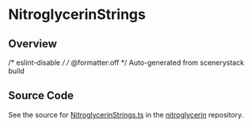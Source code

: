 # NitroglycerinStrings

## Overview

/* eslint-disable */
/* @formatter:off */
Auto-generated from scenerystack build



## Source Code

See the source for [NitroglycerinStrings.ts](https://github.com/phetsims/nitroglycerin/blob/main/js/NitroglycerinStrings.ts) in the [nitroglycerin](https://github.com/phetsims/nitroglycerin) repository.

